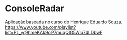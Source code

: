 # ConsoleRadar

Aplicação baseada no curso do Henrique Eduardo Souza.
https://www.youtube.com/playlist?list=PL_yq9hmeKAk9oiP7muqQIG5Wlu74LDbwR
